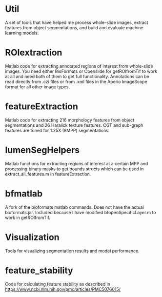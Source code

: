 # Util

 A set of tools that have helped me process whole-slide images, extract features from object segmentations, and build and evaluate machine learning models.
 
 # ROIextraction
 
 Matlab code for extracting annotated regions of interest from whole-slide images. You need either BioFormats or Openslide for getROIfromTif to work at all and need both of them to get full functionality. Annotations can be read directly from .czi files or from .xml files in the Aperio ImageScope format for all other image types.
  
 # featureExtraction
 
 Matlab code for extracting 216 morphology features from object segmentations and 26 Haralick texture features. CGT and sub-graph features are tuned for 1.25X (8MPP) segmentations.
 
 # lumenSegHelpers
 
 Matlab functions for extracting regions of interest at a certain MPP and processing binary masks to get bounds structs which can be used in extract_all_features.m in featureExtraction.
 
 # bfmatlab
 
 A fork of the bioformats matlab commands. Does not have the actual bioformats.jar. Included because I have modified bfopenSpecificLayer.m to work in getROIfromTif.
 
 # Visualization
 
 Tools for visualizing segmentation results and model performance. 

# feature_stability

Code for calculating feature stability as described in https://www.ncbi.nlm.nih.gov/pmc/articles/PMC5076015/